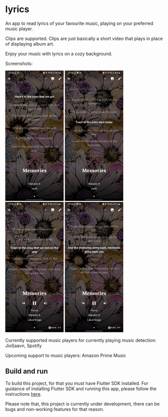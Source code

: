 # lyrics

An app to read lyrics of your favourite music, playing on your preferred music player.

Clips are supported. Clips are just basically a short video that plays in place of displaying album art.

Enjoy your music with lyrics on a cozy background.

Screenshots:

<img src="screenshots/Screenshot_0.jpg" width="185"/> <img src="screenshots/Screenshot_1.jpg" width="185"/> <img src="screenshots/Screenshot_2.jpg" width="185"/> <img src="screenshots/Screenshot_3.jpg" width="185"/>

Currently supported music players for currently playing music detection:
JioSaavn, Spotify

Upcoming support to music players:
Amazon Prime Music

## Build and run

To build this project, for that you must have Flutter SDK installed.
For guidance of installing Flutter SDK and running this app, please follow the instructions [here](https://docs.flutter.dev/get-started/install).

Please note that, this project is currently under development, there can be bugs and non-working features for that reason.
